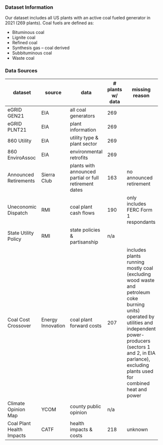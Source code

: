 ### **Dataset Information**
Our dataset includes all US plants with an active coal fueled generator in 2021 (269 plants). Coal fuels are defined as:
  - Bituminous coal
  - Lignite coal
  - Refined coal
  - Synthesis gas – coal derived
  - Subbituminous coal
  - Waste coal
### **Data Sources**
|dataset               |source      |data                   |# plants w/ data  |missing reason         |% coal capacity           |
 |----------------------|------------|-----------------------|------------------|-----------------------|--------------------------|
 |eGRID GEN21           |EIA         |all coal generators    |269               |                       |                          |
 |eGRID PLNT21          |EIA         |plant information      |269               |                       |                          |
 |860 Utility           |EIA         |utility type & plant sector|269           |                       |                          |
 |860 EnviroAssoc       |EIA         |environmental retrofits|269               |                       |                          |
 |Announced Retirements |Sierra Club |plants with announced partial or full retirement dates  |163    |no announced retirement|40.60%   |
 |Uneconomic Dispatch   |RMI         |coal plant cash flows  |190               |only includes FERC Form 1 respondants    |89.73%  |
 |State Utility Policy  |RMI         |state policies & partisanship|n/a         |                       |                          |
 |Coal Cost Crossover   |Energy Innovation|coal plant forward costs|207         |includes plants running mostly coal (excluding wood waste and petroleum coke burning units) operated by utilities and independent power-producers (sectors 1 and 2, in EIA parlance), excluding plants used for combined heat and power |95.86%|
 |Climate Opinion Map   |YCOM        |county public opinion  |n/a               |                       |                          |
 |Coal Plant Health Impacts |CATF    |health impacts & costs |218               |unknown                |97.16%                    |
